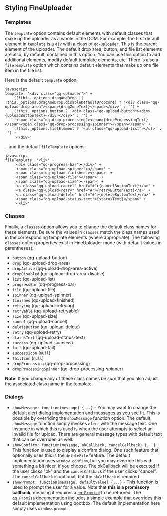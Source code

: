 ## Styling FineUploader

### Templates

The `template` option contains default elements with default classes that make up the uploader as a whole in the DOM.  For example,
the first default element in `template` is a `div` with a class of `qq-uploader`.  This is the parent element of the uploader.
The default drop area, button, and file list elements are also, by default, contained in this option.  You can use this option to
add additional elements, modify default template elements, etc.  There is also a `fileTemplate` option which contains
default elements that make up one file item in the file list.

Here is the default `template` option:

    javascript
    template: '<div class="qq-uploader">' +
        ((!this._options.dragAndDrop || !this._options.dragAndDrop.disableDefaultDropzone) ? '<div class="qq-upload-drop-area"><span>{dragZoneText}</span></div>' : '') +
        (!this._options.button ? '<div class="qq-upload-button"><div>{uploadButtonText}</div></div>' : '') +
        '<span class="qq-drop-processing"><span>{dropProcessingText}</span><span class="qq-drop-processing-spinner"></span></span>' +
        (!this._options.listElement ? '<ul class="qq-upload-list"></ul>' : '') +
        '</div>'

...and the default `fileTemplate` options:

    javascript
    fileTemplate: '<li>' +
        '<div class="qq-progress-bar"></div>' +
        '<span class="qq-upload-spinner"></span>' +
        '<span class="qq-upload-finished"></span>' +
        '<span class="qq-upload-file"></span>' +
        '<span class="qq-upload-size"></span>' +
        '<a class="qq-upload-cancel" href="#">{cancelButtonText}</a>' +
        '<a class="qq-upload-retry" href="#">{retryButtonText}</a>' +
        '<a class="qq-upload-delete" href="#">{deleteButtonText}</a>' +
        '<span class="qq-upload-status-text">{statusText}</span>' +
        '</li>'

### Classes

Finally, a `classes` option allows you to change the default class names for these elements.  Be sure the values in `classes`
match the class names used in the corresponding template elements (where appropriate).  The following `classes` option properties
exist in FineUploader mode (with default values in parentheses):

* `button` (qq-upload-button)
* `drop` (qq-upload-drop-area)
* `dropActive` (qq-upload-drop-area-active)
* `dropDisabled` (qq-upload-drop-area-disable)
* `list` (qq-upload-list)
* `progressBar` (qq-progress-bar)
* `file` (qq-upload-file)
* `spinner` (qq-upload-spinner)
* `finished` (qq-upload-finished)
* `retrying` (qq-upload-retrying)
* `retryable` (qq-upload-retryable)
* `size` (qq-upload-size)
* `cancel` (qq-upload-cancel)
* `deleteButton` (qq-upload-delete)
* `retry` (qq-upload-retry)
* `statusText` (qq-upload-status-text)
* `success` (qq-upload-success)
* `fail` (qq-upload-fail)
* `successIcon` (`null`)
* `failIcon` (`null`)
* `dropProcessing` (qq-drop-processing)
* `dropProcessingSpinner` (qq-drop-processing-spinner)

**Note:** If you change any of these class names _be sure_ that you also adjust the associated class name in the template.

### Dialogs
* `showMessage: function(message) {...}` - You may want to change the default alert dialog implementation and messages
as you see fit.  This is possible by overriding the `showMessage` function option.  The default `showMessage` function
simply invokes `alert` with the message text.  One instance in which this is used is when the user attempts to select an
invalid file for upload.  There are general message types with default text that can be overriden as well.
* `showConfirm: function(message, okCallback, cancelCallback) {...}` - This function is used to display a confirm dialog.  One
such feature that optionally uses this is the `deleteFile` feature.  The default implementation uses `window.confirm`, but you
may override this with something a bit nicer, if you choose.  The okCallback will be executed if the user clicks "ok" and the
`cancelCallback` if the user clicks "cancel".  The `cancelCallback` is optional, but the `okCallback` is required.
* `showPrompt: function(message, defaultValue) {...}` - This function is used to prompt the user for a value.  Note that **this
is a promissory callback**, meaning it requires a [`qq.Promise`](api/promise.md) to be returned.  The `qq.Promise` documentation
includes a simple example that overrides this default implementation using bootbox.  The default implementation here simply
uses `window.prompt`.
